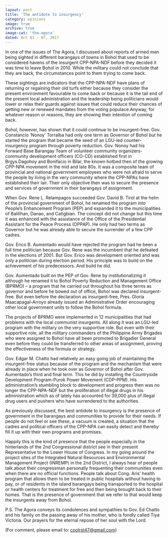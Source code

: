 ```yaml
---
layout: post
title: 'The antidote to insurgency'
category: opinions
image: true
archive: true
image-cat: 'the-agora'
dated: 0ct 01 - 07, 2017
---
```


In one of the issues of  The Agora, I discussed about reports of armed men being sighted in different barangays of towns in Bohol that used to be considered havens of the insurgent CPP-NPA-NDF before they decided it was time to leave Bohol in 2010. While the military could not conclude that they are back, the circumstances point to them trying to come back.

These sightings are indicators that the CPP-NPA-NDF have plans of returning or regaining their old turfs either because they consider the present environment favourable to come back or because it is the tail end of the present local administration and the leadership being politicians would lower or relax their guards against issues that could reduce their chances of getting new or renewed mandates from the voting populace.Anyway, for whatever reason or reasons, they are showing their intention of coming back.

Bohol, however, has shown that it could continue to be insurgent-free.  Gov. Constancio ‘Nonoy’ Torralba had only one term as Governor of Bohol but he started the program that became the seed of an LGU-led counter-insurgency program through poverty reduction. Gov. Nonoy had his Forward Base Barangay Team of volunteer community organizers-community development officers (CO-CD) established first in Brgys.Dagohoy and Bonifacio in Bilar, the known hotbed then of the growing CPP-NPA movement in the mid and late 80s.  It was a composite team of provincial and national government employees who were not afraid to serve the people by living in the very community where the CPP-NPAs have established their lair. Their only objective then was to secure the presence and services of government in their barangays of assignment.

When Gov. Rene L. Relampagos succeeded Gov. David B. Tirol at the helm of the provincial government of Bohol, he renamed the program into People’s Enhancement Program (PEP) and expanded it to the municipalities of Balilihan, Danao, and Catigbian.  The concept did not change but this time it was enhanced with the assistance of the Office of the Presidential Assistant for the Peace Process (OPPAP).  He only had two terms as Governor but he was already able to secure the surrender of a few CPP cadres.

Gov. Erico B. Aumentado would have rejected the program had he been a full time politician because Gov. Rene was the incumbent that he defeated in the elections of 2001.  But Gov. Erico was development oriented and was only a politician during election period.  His principle was to build on the achievement of his predecessors.  And build he did.

Gov. Aumentado built on the PEP of Gov. Rene by institutionalizing it although he renamed it to Bohol Poverty Reduction and Management Office (BPRMO) – a program that he carried out throughout his three terms as governor and before he bowed out of office, Bohol was declared insurgent-free.  But even before the declaration as insurgent-free, Pres. Gloria Maacapagal-Arroyo already issued an Administrative Order encouraging other local government units to follow the Bohol formula.  

The projects of BPRMO were implemented in 12 municipalities that had problems with the local communist insurgents.  All along it was an LGU-led program with the military on the very supportive role. But even with their supportive role, all the military commanders of the Philippine Army Brigades who were assigned to Bohol have all been promoted to Brigadier General even before they could be transferred to other areas of assignment, proving the effectiveness of the formula or strategy.

Gov. Edgar M. Chatto had relatively an easy going job of maintaining the insurgent-free status because of the program and the mechanism that were already in place when he took over as Governor of Bohol after Gov. Aumentado’s third and final term. This he did by installing the Countryside Development Program-Purok Power Movement (CDP-PPM).  His administration’s stumbling block to development and progress then was  no longer the CPP-NPA-NDF but the proliferation of illegal drugs in his administration which as of lately has accounted for 39,000 plus of illegal drug users and pushers who have surrendered to the authorities.

As previously discussed, the best antidote to insurgency is the presence of government in the barangays and communities to provide for their needs.  If people do not feel or see these, a vacuum is created, a situation that the cadres and political officers of the CPP-NPA can easily detect and thereby fill it up with their own programs and promises.

Happily this is the kind of presence that the people especially in the hinterlands of the 2nd Congressional district see in their present Representative to the Lower House of Congress.  In my going around the project sites of the Integrated Natural Resources and Environmental Management Project (INREMP) in the 2nd District, I always hear of people talk about their congressman personally frequenting their communities even when there are no official functions.  People talk about Cong. Aris’ health program that allows them to be treated in public hospitals without having to pay, or of residents in the island barangays being transported to the hospital or health centers for treatment for free and then being brought back to their homes.  That is the presence of government that we refer to that would keep the insurgents away from Bohol.

P.S. The Agora conveys its condolences and sympathies to Gov. Ed Chatto and his family on the passing away of his mother, who is fondly called Tiya Victoria.  Our prayers for the eternal repose of her soul with the Lord.

(For comment, please email to: coolrst47@gmail.com)